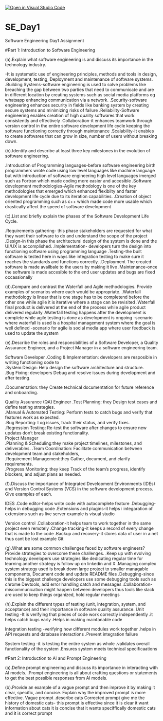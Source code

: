 [![Open in Visual Studio Code](https://classroom.github.com/assets/open-in-vscode-2e0aaae1b6195c2367325f4f02e2d04e9abb55f0b24a779b69b11b9e10269abc.svg)](https://classroom.github.com/online_ide?assignment_repo_id=18368375&assignment_repo_type=AssignmentRepo)
# SE_Day1
Software Engineering Day1 Assignment

#Part 1: Introduction to Software Engineering

(a).Explain what software engineering is and discuss its importance in the technology industry.

-It is systematic use of engineering principles, methods and tools in design, development, testing, Deployment and maintenance
of software systems.
.Building Systems-software engineering is used to solve problems like breaching the gap between two parties that need to communicate and
are in different location by creating systems such as social media platforms eg whatsapp enhancing communication via a network.
.Security-software  engineering enhances security in fields like banking system by creating secure systems and minimizing risks of failure
.Reliability-Software engineering enables creation of high quality softwares that work consistently and effectively
.Collaboration-it enhances teamwork through version control in the entire software development life cycle keeping the software functioning correctly through maintenance
.Scalability-It enables to create softwares that can grow in size, number of users without breaking down.

                         

(b).Identify and describe at least three key milestones in the evolution of software engineering.

.Introduction of Programming languages-before software engineering birth programmers wrote code using low level languages like machine language
but with introduction of software engineering high level languages imerged such as Fortran which made coding more easier and accesible
.Software development methodologies-Agile methodology is one of the key methodologies that emerged which enhanced flexibilty and faster development life cycle
due to its iteration capabilities.
.Creation of object oriented programming such as c++ which made code more usable which drastically affect the speed of software development


(c).List and briefly explain the phases of the Software Development Life Cycle.

.Requirements gathering- this phase stakeholders are requested for what they want their software to do and understand the scope of the project
.Design-in this phase the architectural design of the system is done and the UI/UX is accomplished.
.Implementation- developers turn the design into functioning software using programming language 
.Testing-the built software is tested here in ways like integration testing to make sure it reaches the standards and functions correctly.
.Deployment-The created software is made availbale to the users by making it live
.Maintenance-once the software is made accesible to the end user updates and bugs are fixed occassionally 

(d).Compare and contrast the Waterfall and Agile methodologies. Provide examples of scenarios where each would be appropriate.
.Waterfall methodology is linear that is one stage has to be completend before the  other one while agile it is iterative where a stage can be revisited
.Waterfall final product is delivered at the end of the process while agile product delivered regularly
.Waterfall testing happens after the development is complete while agile testing  is done as development is ongoing
-scenario where waterfall is used is a hospital management system where the goal is well defined 
-scenario for agile is social media app where user feedback is used to update the system

(e).Describe the roles and responsibilities of a Software Developer, a Quality Assurance Engineer, and a Project Manager in a software engineering team.

Software Developer 
.Coding & Implementation: developers are resposible in writing functioning code to   
.System Design: Help design the software architecture and structure.  
.Bug Fixing: developers Debug and resolve issues during development and after testing.  

.Documentation: they Create technical documentation for future reference and onboarding.  

Quality Assurance (QA) Engineer 
.Test Planning: they Design test cases and define testing strategies.  
.Manual & Automated Testing: Perform tests to catch bugs and verify that features work as expected.  
.Bug Reporting: Log issues, track their status, and verify fixes.  
.Regression Testing: Re-test the software after changes to ensure new updates don’t break existing functionality.   
Project Manager  
.Planning & Scheduling:they make project timelines, milestones, and deliverables. 
.Team Coordination: Facilitate communication between development team and stakeholders,  
.Requirement Management:they Gather, document, and clarify requirements.  
.Progress Monitoring: they keep Track of the team’s progress, identify blockers, and adjust plans as needed.  

(f).Discuss the importance of Integrated Development Environments (IDEs) and Version Control Systems (VCS) in the software development process. Give examples of each.

IDES
.Code editor-helps write code with autocomplete feature
.Debugging-helps in debugging code
.Extensions and plugins-it helps i integaration of extensions such as live server
example is visual studio

Version control
.Collaboration-it helps team to work together in the same project even remotely
.Change tracking-it keeps a record of every change that is made to the code
.Backup and recovery-it stores data of user in a net thus cant be lost
example Git

(g).What are some common challenges faced by software engineers? Provide strategies to overcome these challenges.
.Keep up with evolving technology developers use strategies like dedicating regular time for learning another strategy is follow up on linkedin and X
.Managing complex system strategy used is break down large project to smaller managable components, Document code and update README files
.Debugging-since this is the biggest challenge developers use some debugging tools such as chrome Devtools, add error handling catch and messages
.Collaboration-miscommunication might happen between developers thus tools like slack are used to keep things organized, hold regular meetings


(h).Explain the different types of testing (unit, integration, system, and acceptance) and their importance in software quality assurance.
Unit testing
-It is verifying that pieces of code work correctly independently 
.it helps catch bugs early
.Helps in making maintanable code

Integration testing
-verifying how different modules work together 
.helps in API requests and database interactions
.Prevent integration failure

System testing
-it is testing the entire system as whole
.validates overall functionality of the system
.Ensures system meets technical specificaations

#Part 2: Introduction to AI and Prompt Engineering


(a).Define prompt engineering and discuss its importance in interacting with AI models.
.Prompt engineering is all about crafting questions or statements to get the best possible responses from AI models. 

(b).Provide an example of a vague prompt and then improve it by making it clear, specific, and concise. Explain why the improved prompt is more effective.
Vague prompt
.describe cats 
Corrected prompt
give me the history of domestic cats- this prompt is effective since it is clear it want information about cats it is concise that it wants speciffically domestic cats and it is correct prompt

